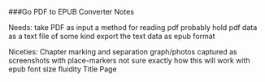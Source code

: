 ###Go PDF to EPUB Converter Notes

Needs: 
take PDF as input
a method for reading pdf
probably hold pdf data as a text file of some kind
export the text data as epub format

Niceties:
Chapter marking and separation
graph/photos captured as screenshots with place-markers
  not sure exactly how this will work with epub font size fluidity
Title Page

